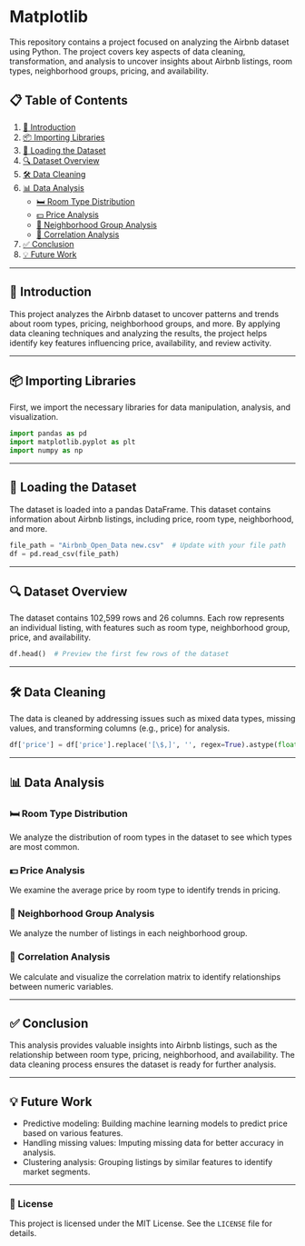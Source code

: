 
# Matplotlib
This repository contains a project focused on analyzing the Airbnb dataset using Python. The project covers key aspects of data cleaning, transformation, and analysis to uncover insights about Airbnb listings, room types, neighborhood groups, pricing, and availability.

## 📋 Table of Contents
1. [📖 Introduction](#introduction)
2. [📦 Importing Libraries](#importing-libraries)
3. [📂 Loading the Dataset](#loading-the-dataset)
4. [🔍 Dataset Overview](#dataset-overview)
5. [🛠️ Data Cleaning](#data-cleaning)
6. [📊 Data Analysis](#data-analysis)
   - [🛏️ Room Type Distribution](#room-type-distribution)
   - [💵 Price Analysis](#price-analysis)
   - [📍 Neighborhood Group Analysis](#neighborhood-group-analysis)
   - [🔎 Correlation Analysis](#correlation-analysis)
7. [✅ Conclusion](#conclusion)
8. [💡 Future Work](#future-work)

---

## 📖 Introduction
This project analyzes the Airbnb dataset to uncover patterns and trends about room types, pricing, neighborhood groups, and more. By applying data cleaning techniques and analyzing the results, the project helps identify key features influencing price, availability, and review activity.

---

## 📦 Importing Libraries
First, we import the necessary libraries for data manipulation, analysis, and visualization.

```python
import pandas as pd
import matplotlib.pyplot as plt
import numpy as np
```

---

## 📂 Loading the Dataset
The dataset is loaded into a pandas DataFrame. This dataset contains information about Airbnb listings, including price, room type, neighborhood, and more.

```python
file_path = "Airbnb_Open_Data new.csv"  # Update with your file path
df = pd.read_csv(file_path)
```

---

## 🔍 Dataset Overview
The dataset contains 102,599 rows and 26 columns. Each row represents an individual listing, with features such as room type, neighborhood group, price, and availability.

```python
df.head()  # Preview the first few rows of the dataset
```

---

## 🛠️ Data Cleaning
The data is cleaned by addressing issues such as mixed data types, missing values, and transforming columns (e.g., price) for analysis.

```python
df['price'] = df['price'].replace('[\$,]', '', regex=True).astype(float)
```

---

## 📊 Data Analysis

### 🛏️ Room Type Distribution
We analyze the distribution of room types in the dataset to see which types are most common.

### 💵 Price Analysis
We examine the average price by room type to identify trends in pricing.

### 📍 Neighborhood Group Analysis
We analyze the number of listings in each neighborhood group.

### 🔎 Correlation Analysis
We calculate and visualize the correlation matrix to identify relationships between numeric variables.

---

## ✅ Conclusion
This analysis provides valuable insights into Airbnb listings, such as the relationship between room type, pricing, neighborhood, and availability. The data cleaning process ensures the dataset is ready for further analysis.

---

## 💡 Future Work
- Predictive modeling: Building machine learning models to predict price based on various features.
- Handling missing values: Imputing missing data for better accuracy in analysis.
- Clustering analysis: Grouping listings by similar features to identify market segments.

---

### 📜 License
This project is licensed under the MIT License. See the `LICENSE` file for details.

